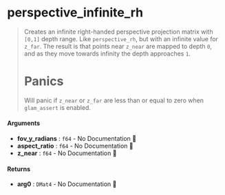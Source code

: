 # perspective\_infinite\_rh

>  Creates an infinite right-handed perspective projection matrix with `[0,1]` depth range.
>  Like `perspective_rh`, but with an infinite value for `z_far`.
>  The result is that points near `z_near` are mapped to depth `0`, and as they move towards infinity the depth approaches `1`.
>  # Panics
>  Will panic if `z_near` or `z_far` are less than or equal to zero when `glam_assert` is
>  enabled.

#### Arguments

- **fov\_y\_radians** : `f64` \- No Documentation 🚧
- **aspect\_ratio** : `f64` \- No Documentation 🚧
- **z\_near** : `f64` \- No Documentation 🚧

#### Returns

- **arg0** : `DMat4` \- No Documentation 🚧